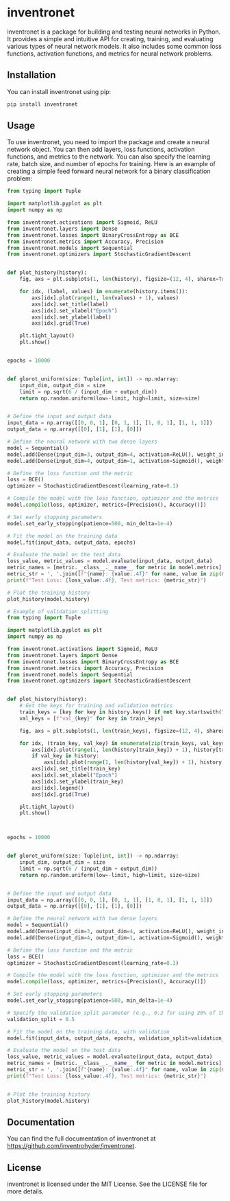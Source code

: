 # inventronet

inventronet is a package for building and testing neural networks in Python. 
It provides a simple and intuitive API for creating, training, 
and evaluating various types of neural network models. 
It also includes some common loss functions, activation functions, 
and metrics for neural network problems.

## Installation
You can install inventronet using pip:

```bash
pip install inventronet
```

## Usage

To use inventronet, you need to import the package and create a 
neural network object. You can then add layers, loss functions, activation 
functions, and metrics to the network. You can also specify the learning rate, 
batch size, and number of epochs for training. 
Here is an example of creating a simple feed forward neural network for a 
binary classification problem:

```python
from typing import Tuple

import matplotlib.pyplot as plt
import numpy as np

from inventronet.activations import Sigmoid, ReLU
from inventronet.layers import Dense
from inventronet.losses import BinaryCrossEntropy as BCE
from inventronet.metrics import Accuracy, Precision
from inventronet.models import Sequential
from inventronet.optimizers import StochasticGradientDescent


def plot_history(history):
    fig, axs = plt.subplots(1, len(history), figsize=(12, 4), sharex=True)

    for idx, (label, values) in enumerate(history.items()):
        axs[idx].plot(range(1, len(values) + 1), values)
        axs[idx].set_title(label)
        axs[idx].set_xlabel("Epoch")
        axs[idx].set_ylabel(label)
        axs[idx].grid(True)

    plt.tight_layout()
    plt.show()


epochs = 10000


def glorot_uniform(size: Tuple[int, int]) -> np.ndarray:
    input_dim, output_dim = size
    limit = np.sqrt(6 / (input_dim + output_dim))
    return np.random.uniform(low=-limit, high=limit, size=size)


# Define the input and output data
input_data = np.array([[0, 0, 1], [0, 1, 1], [1, 0, 1], [1, 1, 1]])
output_data = np.array([[0], [1], [1], [0]])

# Define the neural network with two dense layers
model = Sequential()
model.add(Dense(input_dim=3, output_dim=4, activation=ReLU(), weight_initializer=glorot_uniform))
model.add(Dense(input_dim=4, output_dim=1, activation=Sigmoid(), weight_initializer=glorot_uniform))

# Define the loss function and the metric
loss = BCE()
optimizer = StochasticGradientDescent(learning_rate=0.1)

# Compile the model with the loss function, optimizer and the metrics
model.compile(loss, optimizer, metrics=[Precision(), Accuracy()])

# Set early stopping parameters
model.set_early_stopping(patience=500, min_delta=1e-4)

# Fit the model on the training data
model.fit(input_data, output_data, epochs)

# Evaluate the model on the test data
loss_value, metric_values = model.evaluate(input_data, output_data)
metric_names = [metric.__class__.__name__ for metric in model.metrics]
metric_str = ', '.join([f"{name}: {value:.4f}" for name, value in zip(metric_names, metric_values)])
print(f"Test Loss: {loss_value:.4f}, Test metrics: {metric_str}")

# Plot the training history
plot_history(model.history)
```


```python
# Example of validation splitting
from typing import Tuple

import matplotlib.pyplot as plt
import numpy as np

from inventronet.activations import Sigmoid, ReLU
from inventronet.layers import Dense
from inventronet.losses import BinaryCrossEntropy as BCE
from inventronet.metrics import Accuracy, Precision
from inventronet.models import Sequential
from inventronet.optimizers import StochasticGradientDescent


def plot_history(history):
    # Get the keys for training and validation metrics
    train_keys = [key for key in history.keys() if not key.startswith("val_")]
    val_keys = [f"val_{key}" for key in train_keys]

    fig, axs = plt.subplots(1, len(train_keys), figsize=(12, 4), sharex=True)

    for idx, (train_key, val_key) in enumerate(zip(train_keys, val_keys)):
        axs[idx].plot(range(1, len(history[train_key]) + 1), history[train_key], label="Training")
        if val_key in history:
            axs[idx].plot(range(1, len(history[val_key]) + 1), history[val_key], label="Validation")
        axs[idx].set_title(train_key)
        axs[idx].set_xlabel("Epoch")
        axs[idx].set_ylabel(train_key)
        axs[idx].legend()
        axs[idx].grid(True)

    plt.tight_layout()
    plt.show()



epochs = 10000


def glorot_uniform(size: Tuple[int, int]) -> np.ndarray:
    input_dim, output_dim = size
    limit = np.sqrt(6 / (input_dim + output_dim))
    return np.random.uniform(low=-limit, high=limit, size=size)


# Define the input and output data
input_data = np.array([[0, 0, 1], [0, 1, 1], [1, 0, 1], [1, 1, 1]])
output_data = np.array([[0], [1], [1], [0]])

# Define the neural network with two dense layers
model = Sequential()
model.add(Dense(input_dim=3, output_dim=4, activation=ReLU(), weight_initializer=glorot_uniform))
model.add(Dense(input_dim=4, output_dim=1, activation=Sigmoid(), weight_initializer=glorot_uniform))

# Define the loss function and the metric
loss = BCE()
optimizer = StochasticGradientDescent(learning_rate=0.1)

# Compile the model with the loss function, optimizer and the metrics
model.compile(loss, optimizer, metrics=[Precision(), Accuracy()])

# Set early stopping parameters
model.set_early_stopping(patience=500, min_delta=1e-4)

# Specify the validation_split parameter (e.g., 0.2 for using 20% of the data for validation)
validation_split = 0.5

# Fit the model on the training data, with validation
model.fit(input_data, output_data, epochs, validation_split=validation_split)

# Evaluate the model on the test data
loss_value, metric_values = model.evaluate(input_data, output_data)
metric_names = [metric.__class__.__name__ for metric in model.metrics]
metric_str = ', '.join([f"{name}: {value:.4f}" for name, value in zip(metric_names, metric_values)])
print(f"Test Loss: {loss_value:.4f}, Test metrics: {metric_str}")


# Plot the training history
plot_history(model.history)
```

## Documentation

You can find the full documentation of inventronet at https://github.com/inventrohyder/inventronet.

## License

inventronet is licensed under the MIT License. See the LICENSE file for more details.